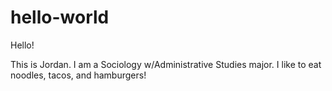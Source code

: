 # hello-world

Hello!

This is Jordan. I am a Sociology w/Administrative Studies major. I like to eat noodles, tacos, and hamburgers!
